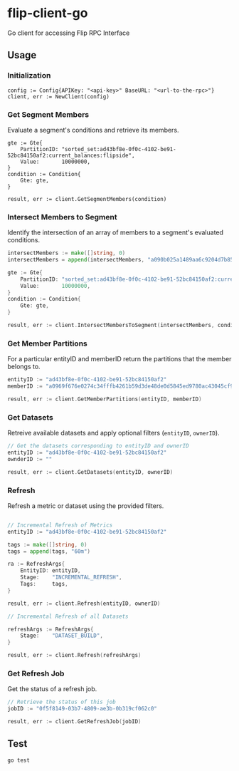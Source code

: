 # flip-client-go

Go client for accessing Flip RPC Interface

## Usage

### Initialization

```golang
config := Config{APIKey: "<api-key>" BaseURL: "<url-to-the-rpc>"}
client, err := NewClient(config)
```

### Get Segment Members

Evaluate a segment's conditions and retrieve its members.

```golang
gte := Gte{
    PartitionID: "sorted_set:ad43bf8e-0f0c-4102-be91-52bc84150af2:current_balances:flipside",
    Value:       10000000,
}
condition := Condition{
    Gte: gte,
}

result, err := client.GetSegmentMembers(condition)
```

### Intersect Members to Segment

Identify the intersection of an array of members to a segment's evaluated conditions.

```go
intersectMembers := make([]string, 0)
intersectMembers = append(intersectMembers, "a090b025a1489aa6c9204d7b85ac77d51b814402d5cbdec27335575bb46e4f20")

gte := Gte{
    PartitionID: "sorted_set:ad43bf8e-0f0c-4102-be91-52bc84150af2:current_balances:flipside",
    Value:       10000000,
}
condition := Condition{
    Gte: gte,
}

result, err := client.IntersectMembersToSegment(intersectMembers, condition)
```

### Get Member Partitions

For a particular entityID and memberID return the partitions that the member belongs to.

```go
entityID := "ad43bf8e-0f0c-4102-be91-52bc84150af2"
memberID := "a0969f676e0274c34fffb4261b59d3de48de0d5845ed9780ac43045cf954ed81"

result, err := client.GetMemberPartitions(entityID, memberID)
```

### Get Datasets

Retreive available datasets and apply optional filters (`entityID`, `ownerID`).

```go
// Get the datasets corresponding to entityID and ownerID
entityID := "ad43bf8e-0f0c-4102-be91-52bc84150af2"
ownderID := ""

result, err := client.GetDatasets(entityID, ownerID)
```

### Refresh

Refresh a metric or dataset using the provided filters.

```go

// Incremental Refresh of Metrics
entityID := "ad43bf8e-0f0c-4102-be91-52bc84150af2"

tags := make([]string, 0)
tags = append(tags, "60m")

ra := RefreshArgs{
    EntityID: entityID,
    Stage:    "INCREMENTAL_REFRESH",
    Tags:     tags,
}

result, err := client.Refresh(entityID, ownerID)

// Incremental Refresh of all Datasets

refreshArgs := RefreshArgs{
    Stage:    "DATASET_BUILD",
}

result, err := client.Refresh(refreshArgs)
```

### Get Refresh Job

Get the status of a refresh job.

```go
// Retrieve the status of this job
jobID := "0f5f8149-03b7-4809-ae3b-0b319cf062c0"

result, err := client.GetRefreshJob(jobID)
```

## Test

```bash
go test
```
